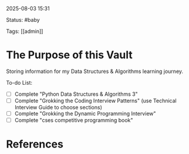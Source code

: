 2025-08-03 15:31

Status: #baby

Tags:  [[admin]] 

# The Purpose of this Vault

Storing information for my Data Structures & Algorithms learning journey.

To-do List: 
- [ ] Complete "Python Data Structures & Algorithms 3" 
- [ ] Complete "Grokking the Coding Interview Patterns" (use Technical Interview Guide to choose sections)
- [ ] Complete "Grokking the Dynamic Programming Interview"
- [ ] Complete "cses competitive programming book"

# References
